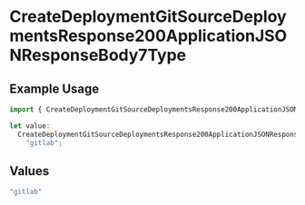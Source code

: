 # CreateDeploymentGitSourceDeploymentsResponse200ApplicationJSONResponseBody7Type

## Example Usage

```typescript
import { CreateDeploymentGitSourceDeploymentsResponse200ApplicationJSONResponseBody7Type } from "@vercel/sdk/models/createdeploymentop.js";

let value:
  CreateDeploymentGitSourceDeploymentsResponse200ApplicationJSONResponseBody7Type =
    "gitlab";
```

## Values

```typescript
"gitlab"
```